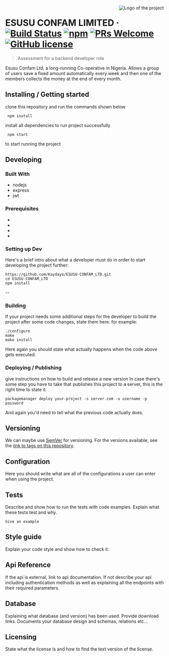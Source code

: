 <img src="./images/logo.sample.png" alt="Logo of the project" align="right">

# ESUSU CONFAM LIMITED &middot; [![Build Status](https://img.shields.io/travis/npm/npm/latest.svg?style=flat-square)](https://travis-ci.org/npm/npm) [![npm](https://img.shields.io/npm/v/npm.svg?style=flat-square)](https://www.npmjs.com/package/npm) [![PRs Welcome](https://img.shields.io/badge/PRs-welcome-brightgreen.svg?style=flat-square)](http://makeapullrequest.com) [![GitHub license](https://img.shields.io/badge/license-MIT-blue.svg?style=flat-square)](https://github.com/your/your-project/blob/master/LICENSE)
> Assessment for a backend developer role

Esusu Confam Ltd, a long-running Co-operative in Nigeria. Allows a group of users save a fixed amount automatically every week and then one of the members collects the money at the end of every month.

## Installing / Getting started

clone this repository and run the commands shown below 

```shell
 npm install
```

install all dependencies to run project successfully

```shell
 npm start
```

to start running the project

## Developing

### Built With
- nodejs
- express
- jwt

### Prerequisites
-
-
-
-


### Setting up Dev

Here's a brief intro about what a developer must do in order to start developing
the project further:

```shell
https://github.com/Kaydayo/ESUSU-CONFAM_LTD.git
cd ESUSU-CONFAM_LTD
npm install
```

--

### Building

If your project needs some additional steps for the developer to build the
project after some code changes, state them here. for example:

```shell
./configure
make
make install
```

Here again you should state what actually happens when the code above gets
executed.

### Deploying / Publishing
give instructions on how to build and release a new version
In case there's some step you have to take that publishes this project to a
server, this is the right time to state it.

```shell
packagemanager deploy your-project -s server.com -u username -p password
```

And again you'd need to tell what the previous code actually does.

## Versioning

We can maybe use [SemVer](http://semver.org/) for versioning. For the versions available, see the [link to tags on this repository](/tags).


## Configuration

Here you should write what are all of the configurations a user can enter when using the project.

## Tests

Describe and show how to run the tests with code examples.
Explain what these tests test and why.

```shell
Give an example
```

## Style guide

Explain your code style and show how to check it.

## Api Reference

If the api is external, link to api documentation. If not describe your api including authentication methods as well as explaining all the endpoints with their required parameters.


## Database

Explaining what database (and version) has been used. Provide download links.
Documents your database design and schemas, relations etc... 

## Licensing

State what the license is and how to find the text version of the license.
